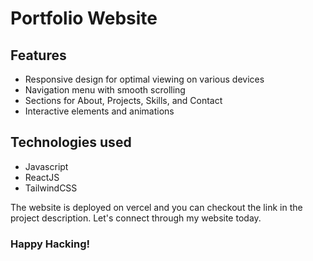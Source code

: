 # Portfolio Website

## Features

- Responsive design for optimal viewing on various devices
- Navigation menu with smooth scrolling
- Sections for About, Projects, Skills, and Contact
- Interactive elements and animations

## Technologies used

- Javascript
- ReactJS
- TailwindCSS
 
The website is deployed on vercel and you can checkout the link in the project description. Let's connect through my website today. 

<h3>Happy Hacking!<h3>
